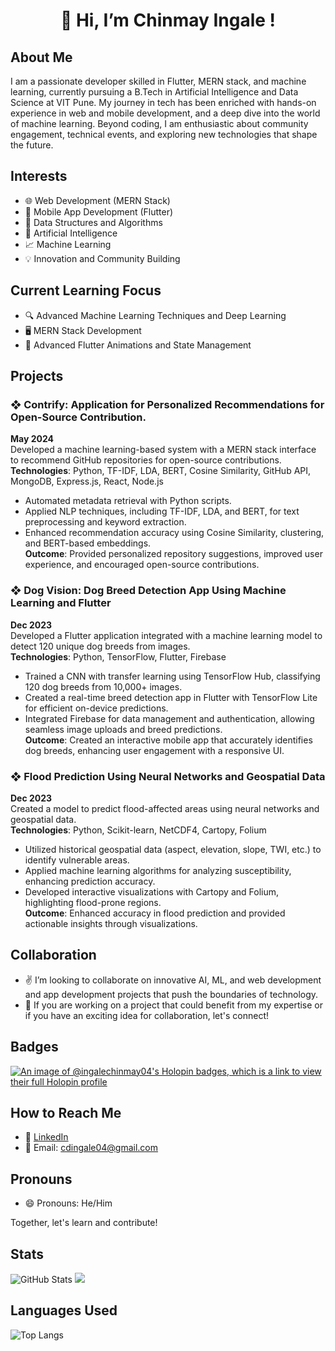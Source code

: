 <h1 align=center>👋 Hi, I’m Chinmay Ingale ! </h1>

## About Me
I am a passionate developer skilled in Flutter, MERN stack, and machine learning, currently pursuing a B.Tech in Artificial Intelligence and Data Science at VIT Pune. My journey in tech has been enriched with hands-on experience in web and mobile development, and a deep dive into the world of machine learning. Beyond coding, I am enthusiastic about community engagement, technical events, and exploring new technologies that shape the future.

## Interests
- 🌐 Web Development (MERN Stack)
- 📱 Mobile App Development (Flutter)
- 🧩 Data Structures and Algorithms
- 🤖 Artificial Intelligence
- 📈 Machine Learning
- 💡 Innovation and Community Building

## Current Learning Focus
- 🔍 Advanced Machine Learning Techniques and Deep Learning
- 🖥️ MERN Stack Development
- 📱 Advanced Flutter Animations and State Management

## Projects
### ❖ Contrify: Application for Personalized Recommendations for Open-Source Contribution.
**May 2024**  
Developed a machine learning-based system with a MERN stack interface to recommend GitHub repositories for open-source contributions.  
**Technologies**: Python, TF-IDF, LDA, BERT, Cosine Similarity, GitHub API, MongoDB, Express.js, React, Node.js  
- Automated metadata retrieval with Python scripts.
- Applied NLP techniques, including TF-IDF, LDA, and BERT, for text preprocessing and keyword extraction.
- Enhanced recommendation accuracy using Cosine Similarity, clustering, and BERT-based embeddings.  
**Outcome**: Provided personalized repository suggestions, improved user experience, and encouraged open-source contributions.

### ❖ Dog Vision: Dog Breed Detection App Using Machine Learning and Flutter
**Dec 2023**  
Developed a Flutter application integrated with a machine learning model to detect 120 unique dog breeds from images.  
**Technologies**: Python, TensorFlow, Flutter, Firebase  
- Trained a CNN with transfer learning using TensorFlow Hub, classifying 120 dog breeds from 10,000+ images.
- Created a real-time breed detection app in Flutter with TensorFlow Lite for efficient on-device predictions.
- Integrated Firebase for data management and authentication, allowing seamless image uploads and breed predictions.  
**Outcome**: Created an interactive mobile app that accurately identifies dog breeds, enhancing user engagement with a responsive UI.

### ❖ Flood Prediction Using Neural Networks and Geospatial Data 
**Dec 2023**  
Created a model to predict flood-affected areas using neural networks and geospatial data.  
**Technologies**: Python, Scikit-learn, NetCDF4, Cartopy, Folium  
- Utilized historical geospatial data (aspect, elevation, slope, TWI, etc.) to identify vulnerable areas.
- Applied machine learning algorithms for analyzing susceptibility, enhancing prediction accuracy.
- Developed interactive visualizations with Cartopy and Folium, highlighting flood-prone regions.  
**Outcome**: Enhanced accuracy in flood prediction and provided actionable insights through visualizations.

## Collaboration
- ✌️ I’m looking to collaborate on innovative AI, ML, and web development and app development projects that push the boundaries of technology.
- 🤝 If you are working on a project that could benefit from my expertise or if you have an exciting idea for collaboration, let's connect!

## Badges
  [![An image of @ingalechinmay04's Holopin badges, which is a link to view their full Holopin profile](https://holopin.me/ingalechinmay04)](https://holopin.io/@ingalechinmay04)

## How to Reach Me
- 🔗 [LinkedIn](https://www.linkedin.com/in/chinmay-ingale-474606258/)
- 📧 Email: cdingale04@gmail.com

## Pronouns
- 😄 Pronouns: He/Him

Together, let's learn and contribute!
## Stats 
![GitHub Stats](https://github-readme-stats.vercel.app/api?username=IngaleChinmay04&show_icons=true&theme=dark) 
![](https://streak-stats.demolab.com/?user=IngaleChinmay04&theme=dark)

## Languages Used
![Top Langs](https://github-readme-stats.vercel.app/api/top-langs/?username=IngaleChinmay04&layout=compact&theme=dark)

<!--
**IngaleChinmay04/IngaleChinmay04** is a ✨ _special_ ✨ repository because its `README.md` (this file) appears on your GitHub profile.

Here are some ideas to get you started:

- 🔭 I’m currently working on ...
- 🌱 I’m currently learning ...
- 👯 I’m looking to collaborate on ...
- 🤔 I’m looking for help with ...
- 💬 Ask me about ...
- 📫 How to reach me: ...
- 😄 Pronouns: ...
- ⚡ Fun fact: ...
-->

